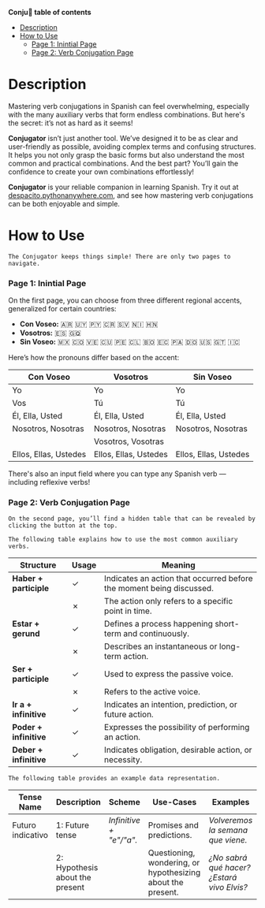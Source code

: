 **Conju🐊 table of contents**

- [Description](#description)
- [How to Use](#how-to-use)
    - [Page 1: Inintial Page](#page-1-inintial-page)
    - [Page 2: Verb Conjugation Page](#page-2-verb-conjugation-page)

# Description

Mastering verb conjugations in Spanish can feel overwhelming, especially with the many auxiliary verbs that form endless combinations. But here's the secret: it’s not as hard as it seems!

**Conjugator** isn’t just another tool. We’ve designed it to be as clear and user-friendly as possible, avoiding complex terms and confusing structures. It helps you not only grasp the basic forms but also understand the most common and practical combinations. And the best part? You’ll gain the confidence to create your own combinations effortlessly!

**Conjugator** is your reliable companion in learning Spanish. Try it out at [despacito.pythonanywhere.com](https://despacito.pythonanywhere.com/), and see how mastering verb conjugations can be both enjoyable and simple.

# How to Use
    The Conjugator keeps things simple! There are only two pages to navigate.

### Page 1: Inintial Page

On the first page, you can choose from three different regional accents, generalized for certain countries:

- **Con Voseo:** 🇦🇷 🇺🇾 🇵🇾 🇨🇷 🇸🇻 🇳🇮 🇭🇳  
- **Vosotros:** 🇪🇸 🇬🇶  
- **Sin Voseo:** 🇲🇽 🇨🇴 🇻🇪 🇨🇺 🇵🇪 🇨🇱 🇧🇴 🇪🇨 🇵🇦 🇩🇴 🇺🇸 🇬🇹 🇮🇨

Here’s how the pronouns differ based on the accent:

| **Con Voseo**           | **Vosotros**             | **Sin Voseo**          |
|-------------------------|--------------------------|------------------------|
| Yo                      | Yo                       | Yo                     |
| Vos                     | Tú                       | Tú                     |
| Él, Ella, Usted          | Él, Ella, Usted          | Él, Ella, Usted         |
| Nosotros, Nosotras       | Nosotros, Nosotras       | Nosotros, Nosotras      |
|                          | Vosotros, Vosotras       |                         |
| Ellos, Ellas, Ustedes    | Ellos, Ellas, Ustedes    | Ellos, Ellas, Ustedes   |


There's also an input field where you can type any Spanish verb — including reflexive verbs!

### Page 2: Verb Conjugation Page
    On the second page, you’ll find a hidden table that can be revealed by clicking the button at the top.
    
    The following table explains how to use the most common auxiliary verbs.

| Structure           | Usage    | Meaning                                                          |
|---------------------|----------|------------------------------------------------------------------|
| **Haber + participle**  |    ✓     | Indicates an action that occurred before the moment being discussed. |
|                     |    ✗     | The action only refers to a specific point in time.              |
| **Estar + gerund**      |    ✓     | Defines a process happening short-term and continuously.         |
|                     |    ✗     | Describes an instantaneous or long-term action.                  |
| **Ser + participle**    |    ✓     | Used to express the passive voice.                              |
|                     |    ✗     | Refers to the active voice.                                      |
| **Ir a + infinitive**   |    ✓     | Indicates an intention, prediction, or future action.           |
| **Poder + infinitive**  |    ✓     | Expresses the possibility of performing an action.              |
| **Deber + infinitive**  |    ✓     | Indicates obligation, desirable action, or necessity.           |

    The following table provides an example data representation.
| Tense Name                                             | Description                                          | Scheme                                          | Use-Cases                                                       | Examples                                                                                                 |
|-------------------------------------------------------|------------------------------------------------------|-------------------------------------------------|--------------------------------------------------------------|----------------------------------------------------------------------------------------------------------|
| Futuro indicativo                                | 1: Future tense                                 | *Infinitive + "e"/"a".*                        | Promises and predictions.                                   | *Volveremos la semana que viene.*                                                                         |
|                                                       | 2: Hypothesis about the present                 |                                                 | Questioning, wondering, or hypothesizing about the present. | *¿No sabrá qué hacer? ¿Estará vivo Elvis?*|

